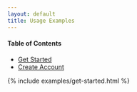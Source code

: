 ```yaml
---
layout: default
title: Usage Examples
---
```


#### Table of Contents
 - [Get Started](#get-started)
 - [Create Account](#create-account)

{% include examples/get-started.html %}